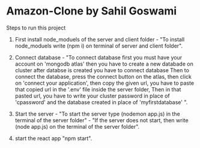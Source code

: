 # Amazon-Clone by Sahil Goswami

Steps to run this project

1. First install node_moduels of the server and client folder - "To install node_moduels write (npm i) on terminal of server and client folder".

2. Connect database - "To connect database first you must have your account on 'mongodb atlas' then you have to create a new databade on cluster after databse is created you have to connect database Then to connect the database, press the connect button on the atlas, then click on 'connect your application', then copy the given url, you have to paste that copied url in the '.env' file inside the server folder, Then in that pasted url, you have to write your cluster password in place of 'cpassword' and the database created in place of 'myfirstdatabase' ".

3. Start the server - "To start the server type (nodemon app.js) in the terminal of the server folder" - "If the server does not start, then write (node app.js) on the terminal of the server folder". 

4. start the react app "npm start".
